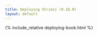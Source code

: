 ```yaml
---
title: Deploying Strimzi (0.18.0)
layout: default
---
```


{% include_relative deploying-book.html %}
